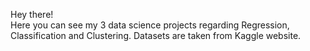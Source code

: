 Hey there! \
Here you can see my 3 data science projects regarding Regression, Classification and Clustering.
Datasets are taken from Kaggle website.

